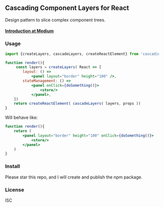 Cascading Component Layers for React
------------------------------------
Design pattern to slice complex component trees.


#### [Introduction at Medium](https://medium.com/@alexandershvets_97490/cascading-component-layers-for-react-b958f9cdee7e)


### Usage

```jsx
import {createLayers, cascadeLayers, createReactElement} from 'cascading-component-layers-react'

function render(){
     const layers = createLayers( React => [
        layout: () =>
            <panel layout="border" height="100" />,
        stateManagement: () =>
            <panel onClick={doSomething()}>
                <store/>
            </panel>,
    ])
    return createReactElement( cascadeLayers( layers, props ))
}
```
Will behave like:
```jsx
function render(){
    return (
        <panel layout="border" height="100" onClick={doSomething()}>
            <store/>
        </panel>
    )
}
```

### Install

Please star this repo, and I will create and publish the npm package.

### License

ISC
